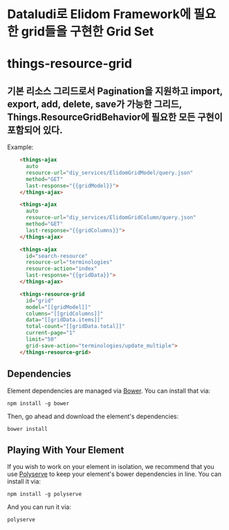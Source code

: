 # Dataludi로 Elidom Framework에 필요한 grid들을 구현한 Grid Set

# things-resource-grid
## 기본 리소스 그리드로서 Pagination을 지원하고 import, export, add, delete, save가 가능한 그리드, Things.ResourceGridBehavior에 필요한 모든 구현이 포함되어 있다.

  Example:
```html
    <things-ajax
      auto
      resource-url="diy_services/ElidomGridModel/query.json"
      method="GET"
      last-response="{{gridModel}}">
    </things-ajax>

    <things-ajax
      auto
      resource-url="diy_services/ElidomGridColumn/query.json"
      method="GET"
      last-response="{{gridColumns}}">
    </things-ajax>

    <things-ajax
      id="search-resource"
      resource-url="terminologies"
      resource-action="index"
      last-response="{{gridData}}">
    </things-ajax>

    <things-resource-grid
      id="grid"
      model="[[gridModel]]"
      columns="[[gridColumns]]"
      data="[[gridData.items]]"
      total-count="[[gridData.total]]"
      current-page="1"
      limit="50"
      grid-save-action="terminologies/update_multiple">
    </things-resource-grid>
```

## Dependencies

Element dependencies are managed via [Bower](http://bower.io/). You can
install that via:

    npm install -g bower

Then, go ahead and download the element's dependencies:

    bower install


## Playing With Your Element

If you wish to work on your element in isolation, we recommend that you use
[Polyserve](https://github.com/PolymerLabs/polyserve) to keep your element's
bower dependencies in line. You can install it via:

    npm install -g polyserve

And you can run it via:

    polyserve
